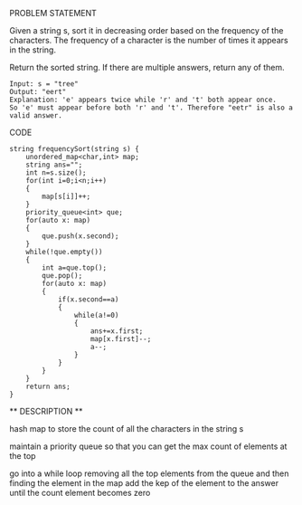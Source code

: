 PROBLEM STATEMENT 

Given a string s, sort it in decreasing order based on the frequency of the characters. The frequency of a character is the number of times it appears in the string.

Return the sorted string. If there are multiple answers, return any of them.

```
Input: s = "tree"
Output: "eert"
Explanation: 'e' appears twice while 'r' and 't' both appear once.
So 'e' must appear before both 'r' and 't'. Therefore "eetr" is also a valid answer.
```
CODE

```
string frequencySort(string s) {
    unordered_map<char,int> map;
    string ans="";
    int n=s.size();
    for(int i=0;i<n;i++)
    {
        map[s[i]]++;
    }
    priority_queue<int> que;
    for(auto x: map)
    {
        que.push(x.second);
    }
    while(!que.empty())
    {
        int a=que.top();
        que.pop();
        for(auto x: map)
        {
            if(x.second==a)
            {
                while(a!=0)
                {
                    ans+=x.first;
                    map[x.first]--;
                    a--;
                }
            }
        }
    }
    return ans;
}
```

** DESCRIPTION **

hash map to store the count of all the characters in the string s

maintain a priority queue so that you can get the max count of elements at the top 

go into a while loop removing all the top elements from the queue and then finding the element in the map add the kep of the element to the answer until the count element becomes zero 
